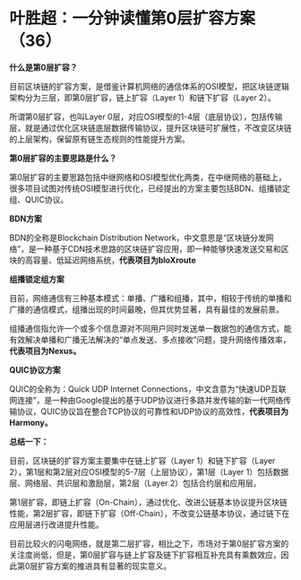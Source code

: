 
# 叶胜超：一分钟读懂第0层扩容方案（36）



**什么是第0层扩容？**



目前区块链的扩容方案，是借鉴计算机网络的通信体系的OSI模型，把区块链逻辑架构分为三层，即第0层扩容，链上扩容（Layer 1）和链下扩容（Layer 2）。



所谓第0层扩容，也叫Layer 0层，对应OSI模型的1-4层（底层协议），包括传输层，就是通过优化区块链底层数据传输协议，提升区块链可扩展性，不改变区块链的上层架构，保留原有链生态规则的性能提升方案。





**第0层扩容的主要思路是什么？**



第0层扩容的主要思路包括中继网络和OSI模型优化两类，在中继网络的基础上，很多项目试图对传统OSI模型进行优化，已经提出的方案主要包括BDN、组播锁定组、QUIC协议。





**BDN方案**



BDN的全称是Blockchain Distribution Network，中文意思是“区块链分发网络”，是一种基于CDN技术思路的区块链扩容应用，即一种能够快速发送交易和区块的高容量、低延迟网络系统，**代表项目为bloXroute**





**组播锁定组方案**



目前，网络通信有三种基本模式：单播、广播和组播，其中，相较于传统的单播和广播的通信模式，组播出现的时间最晚，但其优势显著，具有最佳的发展前景。



组播通信指允许一个或多个信息源对不同用户同时发送单一数据包的通信方式，能有效解决单播和广播无法解决的“单点发送、多点接收”问题，提升网络传播效率，**代表项目为Nexus。**





**QUIC协议方案**



QUIC的全称为：Quick UDP Internet Connections，中文含意为“快速UDP互联网连接”，是一种由Google提出的基于UDP协议进行多路并发传输的新一代网络传输协议，QUIC协议旨在整合TCP协议的可靠性和UDP协议的高效性，**代表项目为Harmony。**





**总结一下：**



目前，区块链的扩容方案主要集中在链上扩容（Layer 1）和链下扩容（Layer 2），第1层和第2层对应OSI模型的5-7层（上层协议），第1层（Layer 1）包括数据层、网络层、共识层和激励层，第2层（Layer 2）包括合约层和应用层。



第1层扩容，即链上扩容（On-Chain），通过优化、改进公链基本协议提升区块链性能，第2层扩容，即链下扩容（Off-Chain），不改变公链基本协议，通过链下在应用层进行改进提升性能。



目前比较火的闪电网络，就是第二层扩容，相比之下，市场对于第0层扩容方案的关注度尚低，但是，第0层扩容与链上扩容及链下扩容相互补充具有乘数效应，因此第0层扩容方案的推进具有显著的现实意义。
